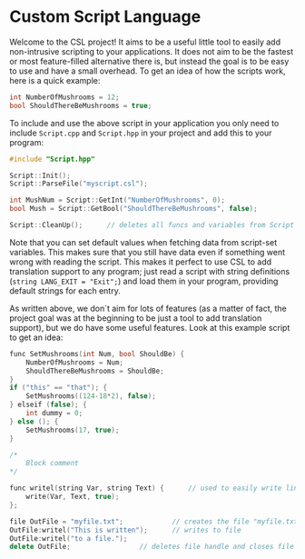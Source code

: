 # Custom Script Language #
Welcome to the CSL project! It aims to be a useful little tool to easily add non-intrusive scripting to your applications. It does not aim to be the fastest or most feature-filled alternative there is, but instead the goal is to be easy to use and have a small overhead. To get an idea of how the scripts work, here is a quick example:

```c++
int NumberOfMushrooms = 12;
bool ShouldThereBeMushrooms = true;
```

To include and use the above script in your application you only need to include ```Script.cpp``` and ```Script.hpp``` in your project and add this to your program:

```c++
#include "Script.hpp"

Script::Init();
Script::ParseFile("myscript.csl");

int MushNum = Script::GetInt("NumberOfMushrooms", 0);
bool Mush = Script::GetBool("ShouldThereBeMushrooms", false);

Script::CleanUp();		// deletes all funcs and variables from Script
```

Note that you can set default values when fetching data from script-set variables. This makes sure that you still have data even if something went wrong with reading the script. This makes it perfect to use CSL to add translation support to any program; just read a script with string definitions (```string LANG_EXIT = "Exit";```) and load them in your program, providing default strings for each entry.

As written above, we don´t aim for lots of features (as a matter of fact, the project goal was at the beginning to be just a tool to add translation support), but we do have some useful features. Look at this example script to get an idea:

```c++
func SetMushrooms(int Num, bool ShouldBe) {
	NumberOfMushrooms = Num;
	ShouldThereBeMushrooms = ShouldBe;
}
if ("this" == "that"); {
	SetMushrooms((124-18*2), false);
} elseif (false); {
	int dummy = 0;
} else (); {
	SetMushrooms(17, true);
}

/*
	Block comment
*/

func writel(string Var, string Text) {		// used to easily write lines to files
	write(Var, Text, true);
};

file OutFile = "myfile.txt";			// creates the file "myfile.txt"
OutFile:writel("This is written");		// writes to file
OutFile:writel("to a file.");
delete OutFile;					// deletes file handle and closes file
```
